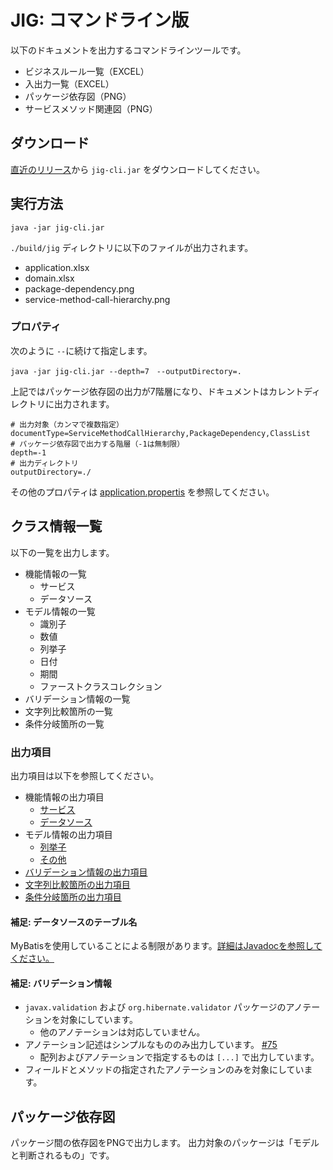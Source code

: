 # JIG: コマンドライン版

以下のドキュメントを出力するコマンドラインツールです。

- ビジネスルール一覧（EXCEL）
- 入出力一覧（EXCEL）
- パッケージ依存図（PNG）
- サービスメソッド関連図（PNG）

## ダウンロード

[直近のリリース](https://github.com/dddjava/Jig/releases/latest)から `jig-cli.jar` をダウンロードしてください。

## 実行方法

```
java -jar jig-cli.jar
```

`./build/jig` ディレクトリに以下のファイルが出力されます。

- application.xlsx
- domain.xlsx
- package-dependency.png
- service-method-call-hierarchy.png

### プロパティ

次のように `--`に続けて指定します。

```
java -jar jig-cli.jar --depth=7　--outputDirectory=.
```

上記ではパッケージ依存図の出力が7階層になり、ドキュメントはカレントディレクトリに出力されます。

```
# 出力対象（カンマで複数指定）
documentType=ServiceMethodCallHierarchy,PackageDependency,ClassList
# パッケージ依存図で出力する階層（-1は無制限）
depth=-1
# 出力ディレクトリ
outputDirectory=./
```

その他のプロパティは [application.propertis](./src/main/resources/application.properties) を参照してください。

## クラス情報一覧

以下の一覧を出力します。

- 機能情報の一覧
    - サービス
    - データソース
- モデル情報の一覧
    - 識別子
    - 数値
    - 列挙子
    - 日付
    - 期間
    - ファーストクラスコレクション
- バリデーション情報の一覧
- 文字列比較箇所の一覧
- 条件分岐箇所の一覧

### 出力項目

出力項目は以下を参照してください。

- 機能情報の出力項目
    - [サービス](../jig-core/src/main/java/jig/domain/model/report/ServiceReport.java)
    - [データソース](../jig-core/src/main/java/jig/domain/model/report/DatasourceReport.java)
- モデル情報の出力項目
    - [列挙子](../jig-core/src/main/java/jig/domain/model/report/CategoryReport.java)
    - [その他](../jig-core/src/main/java/jig/domain/model/report/GenericModelReport.java)
- [バリデーション情報の出力項目](../jig-core/src/main/java/jig/domain/model/report/ValidationReport.java)
- [文字列比較箇所の出力項目](../jig-core/src/main/java/jig/domain/model/report/StringComparingReport.java)
- [条件分岐箇所の出力項目](../jig-core/src/main/java/jig/domain/model/report/DecisionReport.java)

#### 補足: データソースのテーブル名

MyBatisを使用していることによる制限があります。[詳細はJavadocを参照してください。](../jig-core/src/main/java/org/dddjava/jig/infrastructure/mybatis/MyBatisSqlReader.java#L23-L27)

#### 補足: バリデーション情報

- `javax.validation` および `org.hibernate.validator` パッケージのアノテーションを対象にしています。
    - 他のアノテーションは対応していません。
- アノテーション記述はシンプルなもののみ出力しています。 [#75](https://github.com/irof/Jig/issues/75)
    - 配列およびアノテーションで指定するものは `[...]` で出力しています。
- フィールドとメソッドの指定されたアノテーションのみを対象にしています。

## パッケージ依存図

パッケージ間の依存図をPNGで出力します。
出力対象のパッケージは「モデルと判断されるもの」です。
